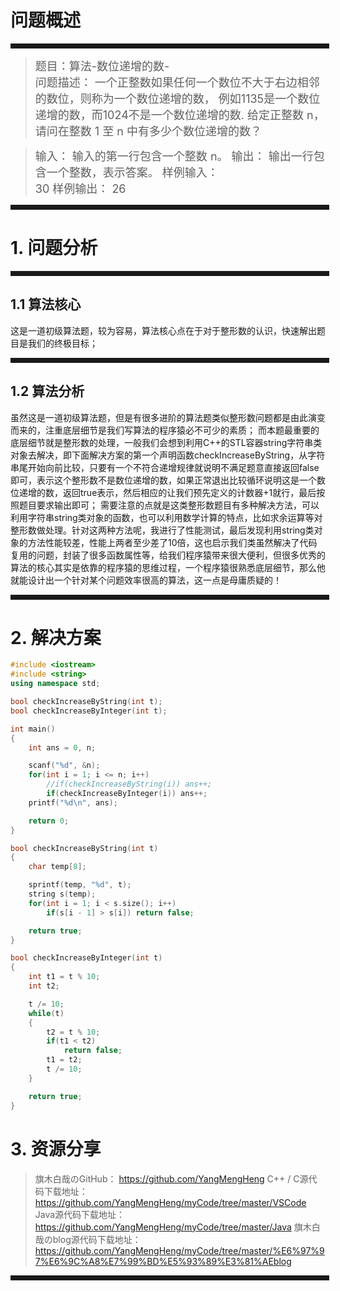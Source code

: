 # 问题概述
<hr style=" border:solid; width:100%; height:2px;" color=#000000 size=1">

> <font size=4>题目：算法-数位递增的数-<br />
> 问题描述：
	一个正整数如果任何一个数位不大于右边相邻的数位，则称为一个数位递增的数，
	例如1135是一个数位递增的数，而1024不是一个数位递增的数.
	给定正整数 n，请问在整数 1 至 n 中有多少个数位递增的数？
</font>

> <font size=4>输入：
	输入的第一行包含一个整数 n。
> 输出：
		输出一行包含一个整数，表示答案。
> 样例输入： 	
> 30
> 样例输出： 
> 26
</font>
<hr style=" border:solid; width:100%; height:2px;" color=#000000 size=1">

# 1. 问题分析

<hr style=" border:solid; width:100%; height:2px;" color=#000000 size=1">

## 1.1 算法核心
这是一道初级算法题，较为容易，算法核心点在于对于整形数的认识，快速解出题目是我们的终极目标；

<hr style=" border:solid; width:100%; height:2px;" color=#000000 size=1">

## 1.2 算法分析
虽然这是一道初级算法题，但是有很多进阶的算法题类似整形数问题都是由此演变而来的，注重底层细节是我们写算法的程序猿必不可少的素质；
而本题最重要的底层细节就是整形数的处理，一般我们会想到利用C++的STL容器string字符串类对象去解决，即下面解决方案的第一个声明函数checkIncreaseByString，从字符串尾开始向前比较，只要有一个不符合递增规律就说明不满足题意直接返回false即可，表示这个整形数不是数位递增的数，如果正常退出比较循环说明这是一个数位递增的数，返回true表示，然后相应的让我们预先定义的计数器+1就行，最后按照题目要求输出即可；
需要注意的点就是这类整形数题目有多种解决方法，可以利用字符串string类对象的函数，也可以利用数学计算的特点，比如求余运算等对整形数做处理。针对这两种方法呢，我进行了性能测试，最后发现利用string类对象的方法性能较差，性能上两者至少差了10倍，这也启示我们类虽然解决了代码复用的问题，封装了很多函数属性等，给我们程序猿带来很大便利，但很多优秀的算法的核心其实是依靠的程序猿的思维过程，一个程序猿很熟悉底层细节，那么他就能设计出一个针对某个问题效率很高的算法，这一点是母庸质疑的！

<hr style=" border:solid; width:100%; height:2px;" color=#000000 size=1">

# 2. 解决方案

```cpp
#include <iostream>
#include <string>
using namespace std;

bool checkIncreaseByString(int t);
bool checkIncreaseByInteger(int t);

int main()
{
	int ans = 0, n;

	scanf("%d", &n);
	for(int i = 1; i <= n; i++)
		//if(checkIncreaseByString(i)) ans++;
		if(checkIncreaseByInteger(i)) ans++;
	printf("%d\n", ans);

	return 0;
}

bool checkIncreaseByString(int t)
{
	char temp[8];

	sprintf(temp, "%d", t);
	string s(temp);
	for(int i = 1; i < s.size(); i++)
		if(s[i - 1] > s[i]) return false;

	return true;
}

bool checkIncreaseByInteger(int t)
{
	int t1 = t % 10;
	int t2;

	t /= 10;
	while(t)
	{
		t2 = t % 10;
		if(t1 < t2)
			return false;
		t1 = t2;
		t /= 10;
	}

	return true;
}
```

# 3. 资源分享
> 旗木白哉のGitHub：
> https://github.com/YangMengHeng
> C++ / C源代码下载地址：
> https://github.com/YangMengHeng/myCode/tree/master/VSCode
> Java源代码下载地址：
> https://github.com/YangMengHeng/myCode/tree/master/Java
> 旗木白哉のblog源代码下载地址：
>https://github.com/YangMengHeng/myCode/tree/master/%E6%97%97%E6%9C%A8%E7%99%BD%E5%93%89%E3%81%AEblog

<hr style=" border:solid; width:100%; height:2px;" color=#000000 size=1">